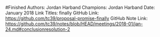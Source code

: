 #Finished
Authors: Jordan Harband
Champions: Jordan Harband
Date: January 2018
Link Titles: finally
GitHub Link: https://github.com/tc39/proposal-promise-finally
GitHub Note Link: https://github.com/tc39/notes/blob/HEAD/meetings/2018-01/jan-24.md#conclusionresolution-2
